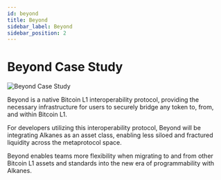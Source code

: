 ```yaml
---
id: beyond
title: Beyond
sidebar_label: Beyond
sidebar_position: 2
---
```


# Beyond Case Study

<div style={{ marginTop: '40px', marginBottom: '2rem' }}>
  <img 
    src="https://picsum.photos/seed/beyond/800/400"
    alt="Beyond Case Study"
    style={{
      width: '100%',
      height: '300px',
      objectFit: 'cover',
      borderRadius: '8px'
    }}
  />
</div>

Beyond is a native Bitcoin L1 interoperability protocol, providing the necessary infrastructure for users to securely bridge any token to, from, and within Bitcoin L1.

For developers utilizing this interoperability protocol, Beyond will be integrating Alkanes as an asset class, enabling less siloed and fractured liquidity across the metaprotocol space.

Beyond enables teams more flexibility when migrating to and from other Bitcoin L1 assets and standards into the new era of programmability with Alkanes.
